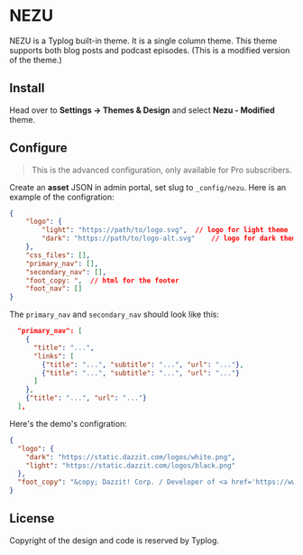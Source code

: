 # NEZU

NEZU is a Typlog built-in theme. It is a single column theme. This theme supports
both blog posts and podcast episodes. (This is a modified version of the theme.)

## Install

Head over to **Settings → Themes & Design** and select **Nezu - Modified** theme.

## Configure

> This is the advanced configuration, only available for Pro subscribers.

Create an **asset** JSON in admin portal, set slug to `_config/nezu`. Here is an example of the configration:

```json
{
    "logo": {
        "light": "https://path/to/logo.svg",  // logo for light theme
        "dark": "https://path/to/logo-alt.svg"    // logo for dark theme
    },
    "css_files": [],
    "primary_nav": [],
    "secondary_nav": [],
    "foot_copy: ",  // html for the footer
    "foot_nav": []
}
```

The `primary_nav` and `secondary_nav` should look like this:

```json
  "primary_nav": [
    {
      "title": "...",
      "links": [
        {"title": "...", "subtitle": "...", "url": "..."},
        {"title": "...", "subtitle": "...", "url": "..."}
      ]
    },
    {"title": "...", "url": "..."}
  ],
```

Here's the demo's configration:

```json
{
  "logo": {
    "dark": "https://static.dazzit.com/logos/white.png",
    "light": "https://static.dazzit.com/logos/black.png"
  },
  "foot_copy": "&copy; Dazzit! Corp. / Developer of <a href='https://www.nextaction.app/'>NextAction</a>"
}
```

## License

Copyright of the design and code is reserved by Typlog.
